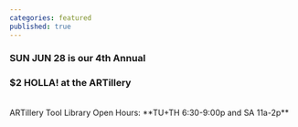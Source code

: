 ```yaml
---
categories: featured
published: true
---
```



### SUN JUN 28 is our 4th Annual
### $2 HOLLA! at the ARTillery
<br>
ARTillery Tool Library Open Hours:
**TU+TH 6:30-9:00p and
SA 11a-2p**
